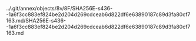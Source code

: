 ../.git/annex/objects/8v/8F/SHA256E-s436--1a6f3cc883ef824be2d204d269cdceab6d822df6e63890187c89d3fa80cf7163.md/SHA256E-s436--1a6f3cc883ef824be2d204d269cdceab6d822df6e63890187c89d3fa80cf7163.md